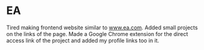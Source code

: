 # EA
Tired making frontend website similar to www.ea.com.
Added small projects on the links of the page.
Made a Google Chrome extension for the direct access link of the project and added my profile links too in it.
